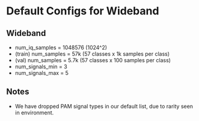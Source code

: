 # Default Configs for Wideband

## Wideband
* num_iq_samples = 1048576 (1024^2)
* (train) num_samples = 57k (57 classes x 1k samples per class)
* (val) num_samples = 5.7k (57 classes x 100 samples per class)
* num_signals_min = 3
* num_signals_max = 5


## Notes
* We have dropped PAM signal types in our default list, due to rarity seen in environment.
